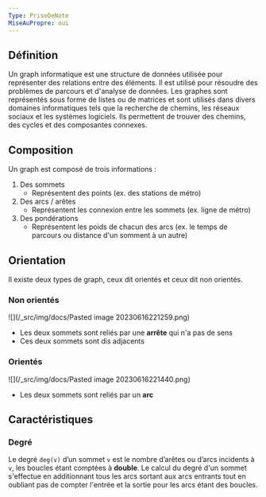 ```yaml
---
Type: PriseDeNote
MiseAuPropre: oui
---
```


## Définition
Un graph informatique est une structure de données utilisée pour représenter des relations entre des éléments. Il est utilisé pour résoudre des problèmes de parcours et d'analyse de données. Les graphes sont représentés sous forme de listes ou de matrices et sont utilisés dans divers domaines informatiques tels que la recherche de chemins, les réseaux sociaux et les systèmes logiciels. Ils permettent de trouver des chemins, des cycles et des composantes connexes.

## Composition
Un graph est composé de trois informations :
1. Des sommets
	- Représentent des points (ex. des stations de métro)
2. Des arcs / arêtes
	- Représentent les connexion entre les sommets (ex. ligne de métro)
3. Des pondérations
	- Représentent les poids de chacun des arcs (ex. le temps de parcours ou distance d'un somment à un autre)

## Orientation
Il existe deux types de graph, ceux dit orientés et ceux dit non orientés.

### Non orientés
![](/_src/img/docs/Pasted image 20230616221259.png)
- Les deux sommets sont reliés par une **arrête** qui n'a pas de sens
- Ces deux sommets sont dis adjacents

### Orientés
![](/_src/img/docs/Pasted image 20230616221440.png)
- Les deux sommets sont reliés par un **arc**

## Caractéristiques

### Degré
Le degré `deg(v)` d’un sommet `v` est le nombre d’arêtes ou d’arcs incidents à `v`, les boucles étant comptées à **double**.
Le calcul du degré d'un sommet s'effectue en additionnant tous les arcs sortant aux arcs entrants tout en oubliant pas de compter l'entrée et la sortie pour les arcs étant des boucles.